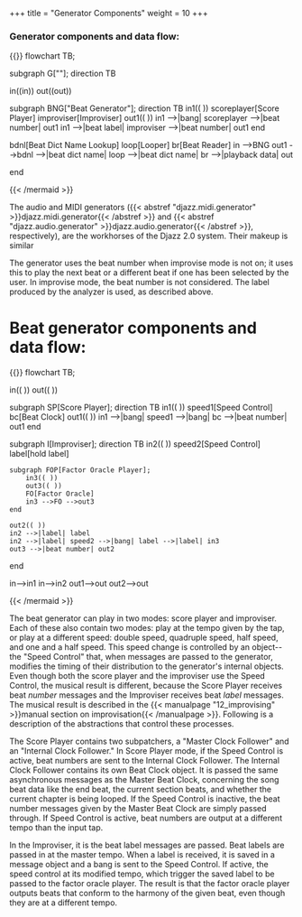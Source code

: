 +++
title = "Generator Components"
weight = 10
+++


### Generator components and data flow:

{{<mermaid align="left">}}
flowchart TB;

subgraph G[""];
direction TB

in((in))
out((out))

subgraph BNG["Beat Generator"];
direction TB
    in1(( ))
    scoreplayer[Score Player]
    improviser[Improviser]
    out1(( ))
    in1 -->|bang| scoreplayer -->|beat number| out1
    in1 -->|beat label| improviser -->|beat number| out1
end

bdnl[Beat Dict Name Lookup]
loop[Looper]
br[Beat Reader]
in -->BNG
out1 -->bdnl -->|beat dict name| loop -->|beat dict name| br -->|playback data| out

end

{{< /mermaid >}}



The audio and MIDI generators ({{< abstref "djazz.midi.generator" >}}djazz.midi.generator{{< /abstref >}} and {{< abstref "djazz.audio.generator" >}}djazz.audio.generator{{< /abstref >}}, respectively), are the workhorses of the Djazz 2.0 system. Their makeup is similar 




The generator uses the beat number when improvise mode is not on; it uses this to play the next beat or a different beat if one has been selected by the user.  In improvise mode, the beat number is not considered. The label produced by the analyzer is used, as described above.



# Beat generator components and data flow:
{{<mermaid align="left">}}
flowchart TB;

in(( ))
out(( ))

subgraph SP[Score Player];
direction TB
    in1(( ))
    speed1[Speed Control]
    bc[Beat Clock]
    out1(( ))
    in1 -->|bang| speed1 -->|bang| bc -->|beat number| out1
end


subgraph I[Improviser];
direction TB
    in2(( ))
    speed2[Speed Control]
    label[hold label]

    subgraph FOP[Factor Oracle Player];
        in3(( ))
        out3(( ))
        FO[Factor Oracle]
        in3 -->FO -->out3
    end

    out2(( ))
    in2 -->|label| label
    in2 -->|label| speed2 -->|bang| label -->|label| in3 
    out3 -->|beat number| out2
end

in-->in1
in-->in2
out1-->out
out2-->out


{{< /mermaid >}}

The beat generator can play in two modes: score player and improviser. Each of these also contain two modes: play at the tempo given by the tap,
or play at a different speed: double speed, quadruple speed, half speed, and one and a half speed.  This speed change is controlled 
by an object--the "Speed Control" that, when messages are passed to the generator, modifies the timing of their distribution to the generator's internal objects.
Even though both the score player and the improviser use the Speed Control, the musical result is different, because the Score Player receives
beat _number_ messages and the Improviser receives beat _label_ messages. The musical result is described in the {{< manualpage "12_improvising" >}}manual section on improvisation{{< /manualpage >}}.  Following is a description of the abstractions that control these processes.  

The Score Player contains two subpatchers, a "Master Clock Follower" and an "Internal Clock Follower." In Score Player mode,
if the Speed Control is active, beat numbers are sent to the Internal Clock Follower.  The Internal Clock Follower contains its own Beat Clock object. It is passed the same asynchronous messages as the Master Beat Clock,
concerning the song beat data like the end beat, the current section beats, and whether the current chapter is being looped.
If the Speed Control is inactive, the beat number messages given by the Master Beat Clock are simply passed through. If Speed Control is active, beat numbers are output at a different tempo than the input tap. 


In the Improviser, it is the beat label messages are passed. Beat labels are passed in at the master tempo. When a label is received, it is saved in
a message object and a bang is sent to the Speed Control. If active, the speed control at its modified tempo, which trigger the saved 
label to be passed to the factor oracle player. The result is that the factor oracle player outputs beats that conform to 
the harmony of the given beat, even though they are at a different tempo.